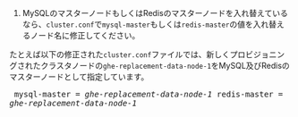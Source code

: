 1. MySQLのマスターノードもしくはRedisのマスターノードを入れ替えているなら、`cluster.conf`で`mysql-master`もしくは`redis-master`の値を入れ替えるノード名に修正してください。

  たとえば以下の修正された`cluster.conf`ファイルでは、新しくプロビジョニングされたクラスタノードの`ghe-replacement-data-node-1`をMySQL及びRedisのマスターノードとして指定しています。 <pre>
  mysql-master = <em>ghe-replacement-data-node-1</em>
  redis-master = <em>ghe-replacement-data-node-1</em>
  </pre>
